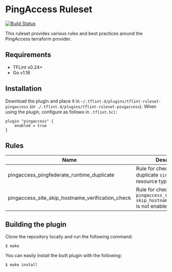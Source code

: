 # PingAccess Ruleset
[![Build Status](https://github.com/iwarapter/tflint-ruleset-pingaccess/workflows/build/badge.svg?branch=master)](https://github.com/iwarapter/tflint-ruleset-pingaccess/actions)

This ruleset provides various rules and best practices around the PingAccess terraform provider.

## Requirements

- TFLint v0.24+
- Go v1.16

## Installation

Download the plugin and place it in `~/.tflint.d/plugins/tflint-ruleset-pingaccess` (or `./.tflint.d/plugins/tflint-ruleset-pingaccess`). When using the plugin, configure as follows in `.tflint.hcl`:

```hcl
plugin "pingaccess" {
    enabled = true
}
```

## Rules

|Name|Description|Severity|Enabled|Link|
| --- | --- | --- | --- | --- |
|pingaccess_pingfederate_runtime_duplicate|Rule for checking for duplicate `singleton` resource type|ERROR|✔||
|pingaccess_site_skip_hostname_verification_check|Rule for checking `pingaccess_site` `skip_hostname_verification` is not enabled|WARNING|✔||

## Building the plugin

Clone the repository locally and run the following command:

```
$ make
```

You can easily install the built plugin with the following:

```
$ make install
```
